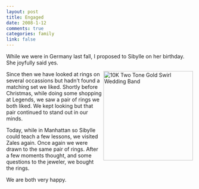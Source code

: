 ```yaml
--- 
layout: post
title: Engaged
date: 2008-1-12
comments: true
categories: family
link: false
---
```

While we were in Germany last fall, I proposed to Sibylle on her birthday.  She joyfully said yes.

<img src="http://zanshin.net/images/ring.jpg" alt="10K Two Tone Gold Swirl Wedding Band" align="right" height="240" hspace="3" width="240" />Since then we have looked at rings on several occassions but hadn't found a matching set we liked.  Shortly before Christmas, while doing some shopping at Legends, we saw a pair of rings we both liked.  We kept looking but that pair continued to stand out in our minds.

Today, while in Manhattan so Sibylle could teach a few lessons, we visited Zales again.  Once again we were drawn to the same pair of rings.  After a few moments thought, and some questions to the jeweler, we bought the rings.

We are both very happy.
